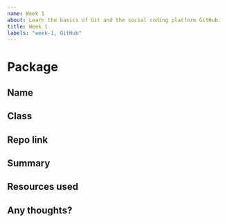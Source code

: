 ```yaml
---
name: Week 1
about: Learn the basics of Git and the social coding platform GitHub.
title: Week 1
labels: "week-1, GitHub"
---
```


# Package

## Name

<!-- Add your name here-->

## Class

<!-- Add your class here -->

## Repo link

<!-- Include a link to your repository -->

## Summary

<!-- A summary of what you did. What progress did you make? -->

## Resources used

<!-- What resources did you use? -->

## Any thoughts?

<!-- Let us know what you thought of the homework, and give us any feedback. What parts did you find difficult? -->
